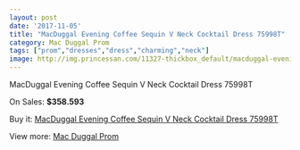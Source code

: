 ```yaml
---
layout: post
date: '2017-11-05'
title: "MacDuggal Evening Coffee Sequin V Neck Cocktail Dress 75998T"
category: Mac Duggal Prom
tags: ["prom","dresses","dress","charming","neck"]
image: http://img.princessan.com/11327-thickbox_default/macduggal-evening-coffee-sequin-v-neck-cocktail-dress-75998t.jpg
---
```

MacDuggal Evening Coffee Sequin V Neck Cocktail Dress 75998T

On Sales: **$358.593**
<a href="https://www.princessan.com/en/mac-duggal-prom/5239-macduggal-evening-coffee-sequin-v-neck-cocktail-dress-75998t.html"><amp-img layout="responsive" width="600" height="600" src="//img.princessan.com/11327-thickbox_default/macduggal-evening-coffee-sequin-v-neck-cocktail-dress-75998t.jpg" alt="MacDuggal Evening Coffee Sequin V Neck Cocktail Dress 75998T 0" /></a>

Buy it: [MacDuggal Evening Coffee Sequin V Neck Cocktail Dress 75998T](https://www.princessan.com/en/mac-duggal-prom/5239-macduggal-evening-coffee-sequin-v-neck-cocktail-dress-75998t.html "MacDuggal Evening Coffee Sequin V Neck Cocktail Dress 75998T")

View more: [Mac Duggal Prom](https://www.princessan.com/en/42-mac-duggal-prom "Mac Duggal Prom")